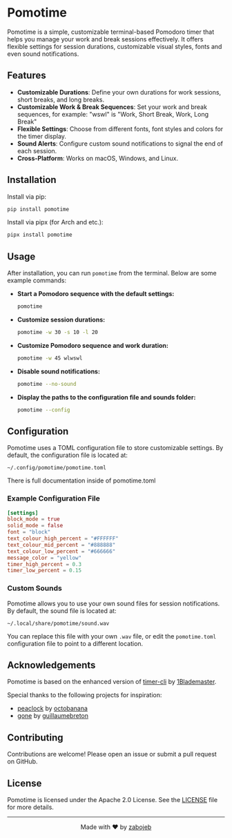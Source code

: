 # Pomotime

Pomotime is a simple, customizable terminal-based Pomodoro timer that helps you manage your work and break sessions effectively. It offers flexible settings for session durations, customizable visual styles, fonts and even sound notifications.

## Features

- **Customizable Durations**: Define your own durations for work sessions, short breaks, and long breaks.
- **Customizable Work & Break Sequences**: Set your work and break sequences, for example: "wswl" is "Work, Short Break, Work, Long Break"
- **Flexible Settings**: Choose from different fonts, font styles and colors for the timer display.
- **Sound Alerts**: Configure custom sound notifications to signal the end of each session.
- **Cross-Platform**: Works on macOS, Windows, and Linux.

## Installation

Install via pip:

```bash
pip install pomotime
```

Install via pipx (for Arch and etc.):

```bash
pipx install pomotime
```

## Usage

After installation, you can run `pomotime` from the terminal. Below are some example commands:

- **Start a Pomodoro sequence with the default settings:**

  ```bash
  pomotime
  ```

- **Customize session durations:**

  ```bash
  pomotime -w 30 -s 10 -l 20
  ```

- **Customize Pomodoro sequence and work duration:**

  ```bash
  pomotime -w 45 wlwswl
  ```

- **Disable sound notifications:**

  ```bash
  pomotime --no-sound
  ```

- **Display the paths to the configuration file and sounds folder:**

  ```bash
  pomotime --config
  ```

## Configuration

Pomotime uses a TOML configuration file to store customizable settings. By default, the configuration file is located at:

`~/.config/pomotime/pomotime.toml`

There is full documentation inside of pomotime.toml

### Example Configuration File

```toml
[settings]
block_mode = true
solid_mode = false
font = "block"
text_colour_high_percent = "#FFFFFF"
text_colour_mid_percent = "#888888"
text_colour_low_percent = "#666666"
message_color = "yellow"
timer_high_percent = 0.3
timer_low_percent = 0.15
```

### Custom Sounds

Pomotime allows you to use your own sound files for session notifications. By default, the sound file is located at:

`~/.local/share/pomotime/sound.wav`

You can replace this file with your own `.wav` file, or edit the `pomotime.toml` configuration file to point to a different location.

## Acknowledgements

Pomotime is based on the enhanced version of [timer-cli](https://github.com/1Blademaster/timer-cli) by [1Blademaster](https://github.com/1Blademaster).

Special thanks to the following projects for inspiration:

- [peaclock](https://github.com/octobanana/peaclock) by [octobanana](https://github.com/octobanana)
- [gone](https://github.com/guillaumebreton/gone) by [guillaumebreton](https://github.com/guillaumebreton)

## Contributing

Contributions are welcome! Please open an issue or submit a pull request on GitHub.

## License

Pomotime is licensed under the Apache 2.0 License. See the [LICENSE](LICENSE) file for more details.

---

<p align="center">
  Made with ❤️ by <a href="https://github.com/zabojeb">zabojeb</a>
</p>